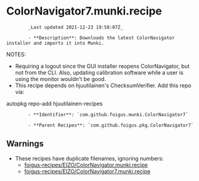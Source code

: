 # ColorNavigator7.munki.recipe

            _Last updated 2021-12-23 19:58:07Z_

            - **Description**: Downloads the latest ColorNavigator installer and imports it into Munki.

NOTES:
- Requiring a logout since the GUI installer reopens ColorNavigator, but not from the CLI.  Also, updating calibration software while a user is using the monitor wouldn't be good.
- This recipe depends on hjuutilainen's ChecksumVerifier.  Add this repo via:

autopkg repo-add hjuutilainen-recipes

            - **Identifier**: `com.github.foigus.munki.ColorNavigator7`

            - **Parent Recipes**: `com.github.foigus.pkg.ColorNavigator7`

## Warnings

- These recipes have duplicate filenames, ignoring numbers:
    - [foigus-recipes/EIZO/ColorNavigator.munki.recipe](/autopkg-dupe-tracker/foigus-recipes/EIZO/ColorNavigator.munki.recipe)
    - [foigus-recipes/EIZO/ColorNavigator7.munki.recipe](/autopkg-dupe-tracker/foigus-recipes/EIZO/ColorNavigator7.munki.recipe)